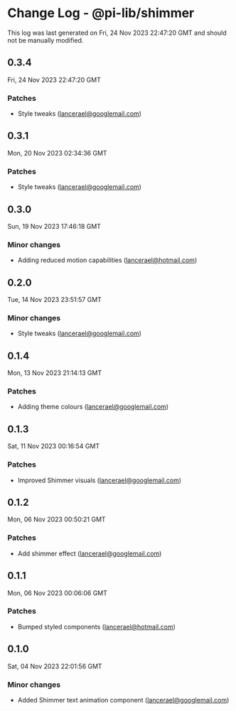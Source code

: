 # Change Log - @pi-lib/shimmer

This log was last generated on Fri, 24 Nov 2023 22:47:20 GMT and should not be manually modified.

<!-- Start content -->

## 0.3.4

Fri, 24 Nov 2023 22:47:20 GMT

### Patches

- Style tweaks (lancerael@googlemail.com)

## 0.3.1

Mon, 20 Nov 2023 02:34:36 GMT

### Patches

- Style tweaks (lancerael@googlemail.com)

## 0.3.0

Sun, 19 Nov 2023 17:46:18 GMT

### Minor changes

- Adding reduced motion capabilities (lancerael@hotmail.com)

## 0.2.0

Tue, 14 Nov 2023 23:51:57 GMT

### Minor changes

- Style tweaks (lancerael@googlemail.com)

## 0.1.4

Mon, 13 Nov 2023 21:14:13 GMT

### Patches

- Adding theme colours (lancerael@googlemail.com)

## 0.1.3

Sat, 11 Nov 2023 00:16:54 GMT

### Patches

- Improved Shimmer visuals (lancerael@googlemail.com)

## 0.1.2

Mon, 06 Nov 2023 00:50:21 GMT

### Patches

- Add shimmer effect (lancerael@googlemail.com)

## 0.1.1

Mon, 06 Nov 2023 00:06:06 GMT

### Patches

- Bumped styled components (lancerael@hotmail.com)

## 0.1.0

Sat, 04 Nov 2023 22:01:56 GMT

### Minor changes

- Added Shimmer text animation component (lancerael@googlemail.com)
